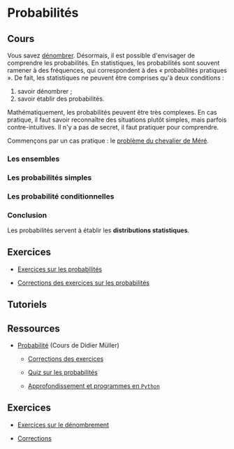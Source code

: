 # Probabilités

## Cours

Vous savez [dénombrer](./01-Denombrement.md). Désormais, il est possible d'envisager de comprendre les probabilités. En statistiques, les probabilités sont souvent ramener à des fréquences, qui correspondent à des « probabilités pratiques ». De fait, les statistiques ne peuvent être comprises qu'à deux conditions :
1. savoir dénombrer ;
2. savoir établir des probabilités.

Mathématiquement, les probabilités peuvent être très complexes. En cas pratique, il faut savoir reconnaître des situations plutôt simples, mais parfois contre-intuitives. Il n'y a pas de secret, il faut pratiquer pour comprendre.

Commençons par un cas pratique : le [problème du chevalier de Méré](./PDF/Mere.pdf).

### Les ensembles



### Les probabilités simples



### Les probabilité conditionnelles



### Conclusion

Les probabilités servent à établir les **distributions statistiques**.

## Exercices

- [Exercices sur les probabilités](./Exercices/02-Probabilites.pdf)

- [Corrections des exercices sur les probabilités](./Solutions/02-Probabilites-Corrections.pdf)

## Tutoriels



## Ressources

- [Probabilité](https://www.apprendre-en-ligne.net/MADIMU2/PROBA/PROBA2.PDF) (Cours de Didier Müller)

    - [Corrections des exercices](https://www.apprendre-en-ligne.net/MADIMU2/PROBA/CORRIGE.PDF)

    - [Quiz sur les probabilités](https://www.apprendre-en-ligne.net/MADIMU2/PROBA/quiz2.php)

    - [Approfondissement et programmes en `Python`](https://www.apprendre-en-ligne.net/hearthstone/index.html)

## Exercices

- [Exercices sur le dénombrement](./Exercices/02-Probabilites.pdf)

- [Corrections](./Solutions/02-Probabilites-Corrections.pdf)
